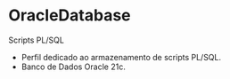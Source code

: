 # OracleDatabase
Scripts PL/SQL 
- Perfil dedicado ao armazenamento de scripts PL/SQL.
- Banco de Dados Oracle 21c.
